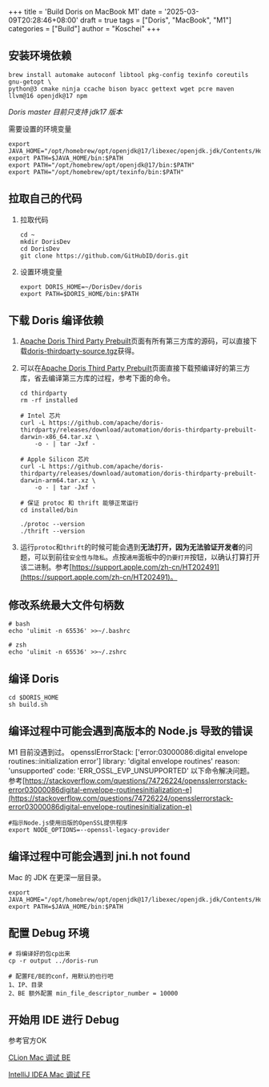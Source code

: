 +++
title = 'Build Doris on MacBook M1'
date = '2025-03-09T20:28:46+08:00'
draft = true
tags = ["Doris", "MacBook", "M1"]
categories = ["Build"]
author = "Koschei"
+++

## 安装环境依赖

```shell
brew install automake autoconf libtool pkg-config texinfo coreutils gnu-getopt \
python@3 cmake ninja ccache bison byacc gettext wget pcre maven llvm@16 openjdk@17 npm
```

*Doris master 目前只支持 jdk17 版本*

需要设置的环境变量

```shell
export JAVA_HOME="/opt/homebrew/opt/openjdk@17/libexec/openjdk.jdk/Contents/Home"
export PATH=$JAVA_HOME/bin:$PATH
export PATH="/opt/homebrew/opt/openjdk@17/bin:$PATH"
export PATH="/opt/homebrew/opt/texinfo/bin:$PATH"
```

## 拉取自己的代码

1. 拉取代码

    ```shell
    cd ~
    mkdir DorisDev
    cd DorisDev
    git clone https://github.com/GitHubID/doris.git
    ```

2. 设置环境变量
   
    ```shell
    export DORIS_HOME=~/DorisDev/doris
    export PATH=$DORIS_HOME/bin:$PATH
    ```

## 下载 Doris 编译依赖

1. [Apache Doris Third Party Prebuilt](https://github.com/apache/doris-thirdparty/releases/tag/automation)页面有所有第三方库的源码，可以直接下载[doris-thirdparty-source.tgz](https://github.com/apache/doris-thirdparty/releases/download/automation/doris-thirdparty-source.tgz)获得。

2. 可以在[Apache Doris Third Party Prebuilt](https://github.com/apache/doris-thirdparty/releases/tag/automation)页面直接下载预编译好的第三方库，省去编译第三方库的过程，参考下面的命令。
    
    ```shell
    cd thirdparty
    rm -rf installed

    # Intel 芯片
    curl -L https://github.com/apache/doris-thirdparty/releases/download/automation/doris-thirdparty-prebuilt-darwin-x86_64.tar.xz \
        -o - | tar -Jxf -

    # Apple Silicon 芯片
    curl -L https://github.com/apache/doris-thirdparty/releases/download/automation/doris-thirdparty-prebuilt-darwin-arm64.tar.xz \
        -o - | tar -Jxf -

    # 保证 protoc 和 thrift 能够正常运行
    cd installed/bin

    ./protoc --version
    ./thrift --version
    ```
3. 运行`protoc`和`thrift`的时候可能会遇到**无法打开，因为无法验证开发者**的问题，可以到前往`安全性与隐私`。点按`通用`面板中的`仍要打开`按钮，以确认打算打开该二进制。参考[https://support.apple.com/zh-cn/HT202491](https://support.apple.com/zh-cn/HT202491)。

## 修改系统最大文件句柄数

```shell
# bash
echo 'ulimit -n 65536' >>~/.bashrc
    
# zsh
echo 'ulimit -n 65536' >>~/.zshrc
```

## 编译 Doris

```shell
cd $DORIS_HOME
sh build.sh
```

## 编译过程中可能会遇到高版本的 Node.js 导致的错误

M1 目前没遇到过。
opensslErrorStack: ['error:03000086:digital envelope routines::initialization error']
library: 'digital envelope routines'
reason: 'unsupported'
code: 'ERR_OSSL_EVP_UNSUPPORTED'
以下命令解决问题。参考[https://stackoverflow.com/questions/74726224/opensslerrorstack-error03000086digital-envelope-routinesinitialization-e](https://stackoverflow.com/questions/74726224/opensslerrorstack-error03000086digital-envelope-routinesinitialization-e)

```shell
#指示Node.js使用旧版的OpenSSL提供程序
export NODE_OPTIONS=--openssl-legacy-provider
```

## 编译过程中可能会遇到 jni.h not found

Mac 的 JDK 在更深一层目录。

```shell
export JAVA_HOME="/opt/homebrew/opt/openjdk@17/libexec/openjdk.jdk/Contents/Home"
export PATH=$JAVA_HOME/bin:$PATH
```

## 配置 Debug 环境

```shell
# 将编译好的包cp出来
cp -r output ../doris-run

# 配置FE/BE的conf，用默认的也行吧
1、IP、目录
2、BE 额外配置 min_file_descriptor_number = 10000
```

## 开始用 IDE 进行 Debug

参考官方OK

[CLion Mac 调试 BE](https://doris.apache.org/zh-CN/community/developer-guide/mac-dev/be-clion-dev)

[IntelliJ IDEA Mac 调试 FE](https://doris.apache.org/zh-CN/community/developer-guide/mac-dev/fe-idea-dev)
